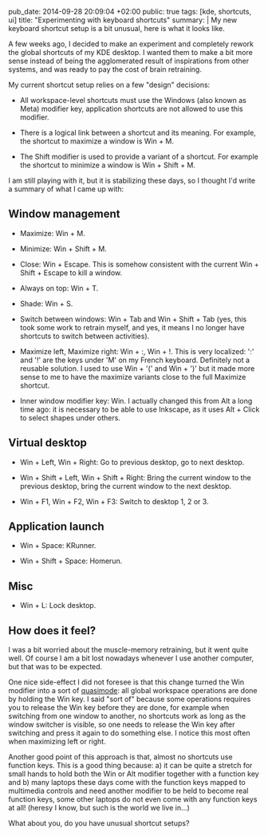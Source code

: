 pub_date: 2014-09-28 20:09:04 +02:00
public: true
tags: [kde, shortcuts, ui]
title: "Experimenting with keyboard shortcuts"
summary: |
    My new keyboard shortcut setup is a bit unusual, here is what it looks like.

A few weeks ago, I decided to make an experiment and completely rework the global shortcuts of my KDE desktop. I wanted them to make a bit more sense instead of being the agglomerated result of inspirations from other systems, and was ready to pay the cost of brain retraining.

My current shortcut setup relies on a few "design" decisions:

- All workspace-level shortcuts must use the Windows (also known as Meta) modifier key, application shortcuts are not allowed to use this modifier.

- There is a logical link between a shortcut and its meaning. For example, the shortcut to maximize a window is Win + M.

- The Shift modifier is used to provide a variant of a shortcut. For example the shortcut to minimize a window is Win + Shift + M.

I am still playing with it, but it is stabilizing these days, so I thought I'd write a summary of what I came up with:

## Window management

- Maximize: Win + M.

- Minimize: Win + Shift + M.

- Close: Win + Escape. This is somehow consistent with the current Win + Shift + Escape to kill a window.

- Always on top: Win + T.

- Shade: Win + S.

- Switch between windows: Win + Tab and Win + Shift + Tab (yes, this took some work to retrain myself, and yes, it means I no longer have shortcuts to switch between activities).

- Maximize left, Maximize right: Win + :, Win + !. This is very localized: ':' and '!' are the keys under 'M' on my French keyboard. Definitely not a reusable solution. I used to use Win + '(' and Win + ')' but it made more sense to me to have the maximize variants close to the full Maximize shortcut.

- Inner window modifier key: Win. I actually changed this from Alt a long time ago: it is necessary to be able to use Inkscape, as it uses Alt + Click to select shapes under others.

## Virtual desktop

- Win + Left, Win + Right: Go to previous desktop, go to next desktop.

- Win + Shift + Left, Win + Shift + Right: Bring the current window to the previous desktop, bring the current window to the next desktop.

- Win + F1, Win + F2, Win + F3: Switch to desktop 1, 2 or 3.

## Application launch

- Win + Space: KRunner.

- Win + Shift + Space: Homerun.

## Misc

- Win + L: Lock desktop.

## How does it feel?

I was a bit worried about the muscle-memory retraining, but it went quite well. Of course I am a bit lost nowadays whenever I use another computer, but that was to be expected.

One nice side-effect I did not foresee is that this change turned the Win modifier into a sort of [quasimode][]: all global workspace operations are done by holding the Win key. I said "sort of" because some operations requires you to release the Win key before they are done, for example when switching from one window to another, no shortcuts work as long as the window switcher is visible, so one needs to release the Win key after switching and press it again to do something else. I notice this most often when maximizing left or right.

Another good point of this approach is that, almost no shortcuts use function keys. This is a good thing because: a) it can be quite a stretch for small hands to hold both the Win or Alt modifier together with a function key and b) many laptops these days come with the function keys mapped to multimedia controls and need another modifier to be held to become real function keys, some other laptops do not even come with any function keys at all! (heresy I know, but such is the world we live in...)

What about you, do you have unusual shortcut setups?

[quasimode]: https://en.wikipedia.org/wiki/Mode_%28computer_interface%29#Quasimodes
